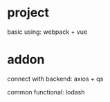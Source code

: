 # project

basic using: webpack + vue

# addon

connect with backend: axios + qs

common functional: lodash